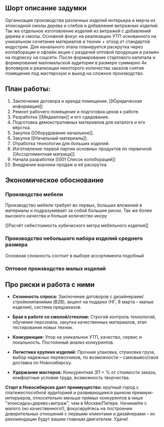 ## **Шорт описание задумки**

Организация производства различных изделий интерьера и мерча из эпоксидной смолы дерева и слебов и добавление витражных изделий. Так же отдельное изготовление изделий из витражей с добавлений дерева и смолы. Основной фокус на реализацию УТП основанного на уникальном сочетание материалов и техник + отход от стандартов индустрии.  Для начального этапа планируется раскрутка через коллаборации и офлайн акции с раздачей оптовой продукции в размен на подписку на соцсети. После формирование стартового капитала и формирование маломальской аудитории в размере суммарно 4к фоловеров и реализации некоторого количества заказов снятие помещение под мастерскую и выход на сложное производство. 
## **План работы:**

1. Заключение договора и аренда помещения. [[Юридическая информация]]
2. Ремонт рабочего помещение и подготовка цехов к работе.
3. Разработка [[Медиаплан]] и его сдедование. 
4. Подготовка демонстративных материалов для каталога и его вёрстка.
5. Закупка [[Оборудование начальное]].
6. Закупка [[Начальный материалы]].
7. Отработка технологии для больших изделий.
8. Изготовление первой партии основных продуктов по первичной  [[Ассортиментная матрица]].
9. Начала разработки [[001 Список колобораций]]
10. Внедрение воронки продаж и её раскрутка

## **Экономическое обоснование**

### Производство мебели

Производство мебели требует во первых, больших вложений в материалы и подразумевает за собой большие риски. Так же более высокого качества и больше количество инсру

[[Расчёт себестоимость кубического метра мебельного изделия]]

### Производство небольшого набора изделий среднего размера

Основная сложность состоит в выборе ассортимента подобный
### Оптовое производство малых изделий

## **Про риски и работа с ними**

- **Сезонность спроса:** Заключение договоров с дизайнерами/стройкомпаниями (B2B), акцент на подарки (НГ, 8 марта – малые изделия), система предзаказов.
    
- **Брак в работе со смолой/стеклом:** Строгий контроль технологий, обучение персонала, закупка качественных материалов, этап тестирования новых техник.
    
- **Конкуренция:** Упор на уникальное УТП, качество, сервис и локальность. Постоянный анализ конкурентов.
    
- **Логистика хрупких изделий:** Прочная упаковка, страховка груза, выбор надежных перевозчиков, по возможности – самовывоз/своя доставка по Новосибирску.
    
- **Удержание мастеров:** Конкурентная ЗП + % от стоимости заказа, комфортные условия труда, возможность творчества.
    

**Старт в Новосибирске дает преимущество:** крупный город с платежеспособной аудиторией и развивающимся рынком премиум-интерьеров, относительно меньше прямых конкурентов в нише "эпоксидка+дерево+витраж", чем в Москве/Питере. Начинайте с малого (но качественного!), фокусируйтесь на построении доверительных отношений с первыми клиентами и дизайнерами – их рекомендации будут вашим главным двигателем. Удачи!